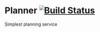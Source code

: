 # Planner [![Build Status][ci-img]][ci]

Simplest planning service

[ci-img]:  https://travis-ci.org/vkalinichev/planner.svg?branch=master
[ci]:      https://travis-ci.org/vkalinichev/planner
